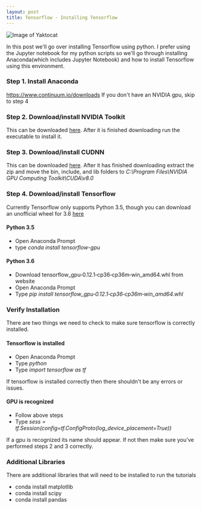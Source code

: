 ```yaml
---
layout: post
title: Tensorflow - Installing Tensorflow
---
```

![Image of Yaktocat](https://www.tensorflow.org/images/logo-alt@2x.png)

In this post we'll go over installing Tensorflow using python. I prefer using the Jupyter notebook for my python scripts so we'll go through installing Anaconda(which includes Jupyter Notebook) and how to install Tensorflow using this environment.

### Step 1. Install Anaconda
https://www.continuum.io/downloads
If you don't have an NVIDIA gpu, skip to step 4

### Step 2. Download/install NVIDIA Toolkit
This can be downloaded [here](https://developer.nvidia.com/cuda-toolkit). After it is finished downloading run the executable to install it.

### Step 3. Download/install CUDNN
This can be downloaded [here](https://developer.nvidia.com/cudnn). After it has finished downloading extract the zip and move the bin, include, and lib folders to  _C:\Program Files\NVIDIA GPU Computing Toolkit\CUDA\v8.0_

### Step 4. Download/install Tensorflow
Currently Tensorflow only supports Python 3.5, though you can download an unofficial wheel for 3.6 [here](http://www.lfd.uci.edu/~gohlke/pythonlibs/)

#### Python 3.5
- Open Anaconda Prompt
- type _conda install tensorflow-gpu_

#### Python 3.6
- Download tensorflow_gpu‑0.12.1‑cp36‑cp36m‑win_amd64.whl from website
- Open Anaconda Prompt
- Type _pip install tensorflow_gpu‑0.12.1‑cp36‑cp36m‑win_amd64.whl_

### Verify Installation
There are two things we need to check to make sure tensorflow is correctly installed.

#### Tensorflow is installed
- Open Anaconda Prompt
- Type _python_
- Type _import tensorflow as tf_

If tensorflow is installed correctly then there shouldn't be any errors or issues.

#### GPU is recognized
- Follow above steps
- Type _sess = tf.Session(config=tf.ConfigProto(log_device_placement=True))_

If a gpu is recognized its name should appear. If not then make sure you've performed steps 2 and 3 correctly.

### Additional Libraries
There are additional libraries that will need to be installed to run the tutorials
- conda install matplotlib
- conda install scipy
- conda install pandas
